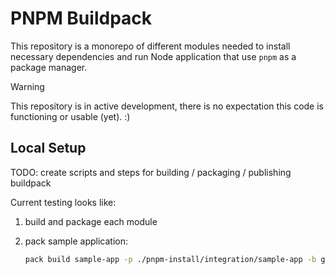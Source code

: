 # PNPM Buildpack

This repository is a monorepo of different modules needed to install necessary dependencies and run Node application
that use `pnpm` as a package manager.

> [!WARNING]  
> This repository is in active development, there is no expectation this code is functioning or usable (yet). :)

## Local Setup

TODO: create scripts and steps for building / packaging / publishing buildpack

Current testing looks like:

1. build and package each module

2. pack sample application:
    ```bash
    pack build sample-app -p ./pnpm-install/integration/sample-app -b gcr.io/paketo-buildpacks/node-engine -b ./pnpm/build/pnpm-buildpack.cnb -b ./pnpm-install/build/pnpm-install-buildpack.cnb -b ./pnpm-start/build/pnpm-start-buildpack.cnb
    ```